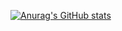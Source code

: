 [![Anurag's GitHub stats](https://github-readme-stats.vercel.app/api?username=GoldSwan)](https://github.com/anuraghazra/github-readme-stats)
